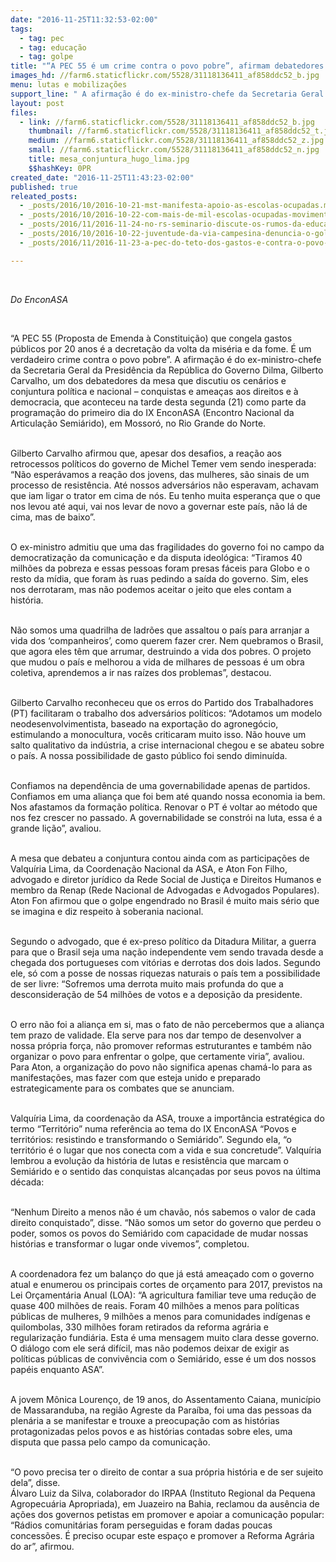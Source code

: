 ```yaml
---
date: "2016-11-25T11:32:53-02:00"
tags:
  - tag: pec
  - tag: educação
  - tag: golpe
title: "“A PEC 55 é um crime contra o povo pobre”, afirmam debatedores na abertura do IX EnconASA"
images_hd: //farm6.staticflickr.com/5528/31118136411_af858ddc52_b.jpg
menu: lutas e mobilizações
support_line: " A afirmação é do ex-ministro-chefe da Secretaria Geral da Presidência da República do Governo Dilma, Gilberto Carvalho"
layout: post
files:
  - link: //farm6.staticflickr.com/5528/31118136411_af858ddc52_b.jpg
    thumbnail: //farm6.staticflickr.com/5528/31118136411_af858ddc52_t.jpg
    medium: //farm6.staticflickr.com/5528/31118136411_af858ddc52_z.jpg
    small: //farm6.staticflickr.com/5528/31118136411_af858ddc52_n.jpg
    title: mesa_conjuntura_hugo_lima.jpg
    $$hashKey: 0PR
created_date: "2016-11-25T11:43:23-02:00"
published: true
releated_posts:
  - _posts/2016/10/2016-10-21-mst-manifesta-apoio-as-escolas-ocupadas.md
  - _posts/2016/10/2016-10-22-com-mais-de-mil-escolas-ocupadas-movimento-de-secundaristas-nao-para-de-crescer.md
  - _posts/2016/11/2016-11-24-no-rs-seminario-discute-os-rumos-da-educacao.md
  - _posts/2016/10/2016-10-22-juventude-da-via-campesina-denuncia-o-golpe-na-educacao.md
  - _posts/2016/11/2016-11-23-a-pec-do-teto-dos-gastos-e-contra-o-povo-e-a-favor-do-rentismo-declara-o-economista-marcio-pochmann.md

---
```

<p>&nbsp;</p>

<p><em>Do&nbsp;EnconASA</em></p>

<p>&nbsp;</p>

<p>&ldquo;A PEC 55 (Proposta de Emenda &agrave; Constitui&ccedil;&atilde;o) que congela gastos p&uacute;blicos por 20 anos &eacute; a decreta&ccedil;&atilde;o da volta da mis&eacute;ria e da fome. &Eacute; um verdadeiro crime contra o povo pobre&rdquo;. A afirma&ccedil;&atilde;o &eacute; do ex-ministro-chefe da Secretaria Geral da Presid&ecirc;ncia da Rep&uacute;blica do Governo Dilma, Gilberto Carvalho, um dos debatedores da mesa que discutiu os cen&aacute;rios e conjuntura pol&iacute;tica e nacional &ndash; conquistas e amea&ccedil;as aos direitos e &agrave; democracia, que aconteceu na tarde desta segunda (21) como parte da programa&ccedil;&atilde;o do primeiro dia do IX EnconASA (Encontro Nacional da Articula&ccedil;&atilde;o Semi&aacute;rido), em Mossor&oacute;, no Rio Grande do Norte.&nbsp;</p>

<p><br />
Gilberto Carvalho afirmou que, apesar dos desafios, a rea&ccedil;&atilde;o aos retrocessos pol&iacute;ticos do governo de Michel Temer vem sendo inesperada: &ldquo;N&atilde;o esper&aacute;vamos a rea&ccedil;&atilde;o dos jovens, das mulheres, s&atilde;o sinais de um processo de resist&ecirc;ncia. At&eacute; nossos advers&aacute;rios n&atilde;o esperavam, achavam que iam ligar o trator em cima de n&oacute;s. Eu tenho muita esperan&ccedil;a que o que nos levou at&eacute; aqui, vai nos levar de novo a governar este pa&iacute;s, n&atilde;o l&aacute; de cima, mas de baixo&rdquo;.</p>

<p><br />
O ex-ministro admitiu que uma das fragilidades do governo foi no campo da democratiza&ccedil;&atilde;o da comunica&ccedil;&atilde;o e da disputa ideol&oacute;gica: &ldquo;Tiramos 40 milh&otilde;es da pobreza e essas pessoas foram presas f&aacute;ceis para Globo e o resto da m&iacute;dia, que foram &agrave;s ruas pedindo a sa&iacute;da do governo. Sim, eles nos derrotaram, mas n&atilde;o podemos aceitar o jeito que eles contam a hist&oacute;ria.</p>

<p><br />
N&atilde;o somos uma quadrilha de ladr&otilde;es que assaltou o pa&iacute;s para arranjar a vida dos &lsquo;companheiros&rsquo;, como querem fazer crer. Nem quebramos o Brasil, que agora eles t&ecirc;m que arrumar, destruindo a vida dos pobres. O projeto que mudou o pa&iacute;s e melhorou a vida de milhares de pessoas &eacute; um obra coletiva, aprendemos a ir nas ra&iacute;zes dos problemas&rdquo;, destacou.</p>

<p><br />
Gilberto Carvalho reconheceu que os erros do Partido dos Trabalhadores (PT) facilitaram o trabalho dos advers&aacute;rios pol&iacute;ticos: &ldquo;Adotamos um modelo neodesenvolvimentista, baseado na exporta&ccedil;&atilde;o do agroneg&oacute;cio, estimulando a monocultura, voc&ecirc;s criticaram muito isso. N&atilde;o houve um salto qualitativo da ind&uacute;stria, a crise internacional chegou e se abateu sobre o pa&iacute;s. A nossa possibilidade de gasto p&uacute;blico foi sendo diminu&iacute;da.</p>

<p><br />
Confiamos na depend&ecirc;ncia de uma governabilidade apenas de partidos. Confiamos em uma alian&ccedil;a que foi bem at&eacute; quando nossa economia ia bem. Nos afastamos da forma&ccedil;&atilde;o pol&iacute;tica. Renovar o PT &eacute; voltar ao m&eacute;todo que nos fez crescer no passado. A governabilidade se constr&oacute;i na luta, essa &eacute; a grande li&ccedil;&atilde;o&rdquo;, avaliou.</p>

<p><br />
A mesa que debateu a conjuntura contou ainda com as participa&ccedil;&otilde;es de Valqu&iacute;ria Lima, da Coordena&ccedil;&atilde;o Nacional da ASA, e Aton Fon Filho, advogado e diretor jur&iacute;dico da Rede Social de Justi&ccedil;a e Direitos Humanos e membro da Renap (Rede Nacional de Advogadas e Advogados Populares). Aton Fon afirmou que o golpe engendrado no Brasil &eacute; muito mais s&eacute;rio que se imagina e diz respeito &agrave; soberania nacional.</p>

<p><br />
Segundo o advogado, que &eacute; ex-preso pol&iacute;tico da Ditadura Militar, a guerra para que o Brasil seja uma na&ccedil;&atilde;o independente vem sendo travada desde a chegada dos portugueses com vit&oacute;rias e derrotas dos dois lados. Segundo ele, s&oacute; com a posse de nossas riquezas naturais o pa&iacute;s tem a possibilidade de ser livre: &ldquo;Sofremos uma derrota muito mais profunda do que a desconsidera&ccedil;&atilde;o de 54 milh&otilde;es de votos e a deposi&ccedil;&atilde;o da presidente.</p>

<p><br />
O erro n&atilde;o foi a alian&ccedil;a em si, mas o fato de n&atilde;o percebermos que a alian&ccedil;a tem prazo de validade. Ela serve para nos dar tempo de desenvolver a nossa pr&oacute;pria for&ccedil;a, n&atilde;o promover reformas estruturantes e tamb&eacute;m n&atilde;o organizar o povo para enfrentar o golpe, que certamente viria&rdquo;, avaliou. Para Aton, a organiza&ccedil;&atilde;o do povo n&atilde;o significa apenas cham&aacute;-lo para as manifesta&ccedil;&otilde;es, mas fazer com que esteja unido e preparado estrategicamente para os combates que se anunciam.</p>

<p><br />
Valqu&iacute;ria Lima, da coordena&ccedil;&atilde;o da ASA, trouxe a import&acirc;ncia estrat&eacute;gica do termo &ldquo;Territ&oacute;rio&rdquo; numa refer&ecirc;ncia ao tema do IX EnconASA &ldquo;Povos e territ&oacute;rios: resistindo e transformando o Semi&aacute;rido&rdquo;. Segundo ela, &ldquo;o territ&oacute;rio &eacute; o lugar que nos conecta com a vida e sua concretude&rdquo;. Valqu&iacute;ria lembrou a evolu&ccedil;&atilde;o da hist&oacute;ria de lutas e resist&ecirc;ncia que marcam o Semi&aacute;rido e o sentido das conquistas alcan&ccedil;adas por seus povos na &uacute;ltima d&eacute;cada:</p>

<p><br />
&ldquo;Nenhum Direito a menos n&atilde;o &eacute; um chav&atilde;o, n&oacute;s sabemos o valor de cada direito conquistado&rdquo;, disse. &ldquo;N&atilde;o somos um setor do governo que perdeu o poder, somos os povos do Semi&aacute;rido com capacidade de mudar nossas hist&oacute;rias e transformar o lugar onde vivemos&rdquo;, completou.</p>

<p><br />
A coordenadora fez um balan&ccedil;o do que j&aacute; est&aacute; amea&ccedil;ado com o governo atual e enumerou os principais cortes de or&ccedil;amento para 2017, previstos na Lei Or&ccedil;ament&aacute;ria Anual (LOA): &ldquo;A agricultura familiar teve uma redu&ccedil;&atilde;o de quase 400 milh&otilde;es de reais. Foram 40 milh&otilde;es a menos para pol&iacute;ticas p&uacute;blicas de mulheres, 9 milh&otilde;es a menos para comunidades ind&iacute;genas e quilombolas, 330 milh&otilde;es foram retirados da reforma agr&aacute;ria e regulariza&ccedil;&atilde;o fundi&aacute;ria. Esta &eacute; uma mensagem muito clara desse governo. O di&aacute;logo com ele ser&aacute; dif&iacute;cil, mas n&atilde;o podemos deixar de exigir as pol&iacute;ticas p&uacute;blicas de conviv&ecirc;ncia com o Semi&aacute;rido, esse &eacute; um dos nossos pap&eacute;is enquanto ASA&rdquo;.</p>

<p><br />
A jovem M&ocirc;nica Louren&ccedil;o, de 19 anos, do Assentamento Caiana, munic&iacute;pio de Massaranduba, na regi&atilde;o Agreste da Para&iacute;ba, foi uma das pessoas da plen&aacute;ria a se manifestar e trouxe a preocupa&ccedil;&atilde;o com as hist&oacute;rias protagonizadas pelos povos e as hist&oacute;rias contadas sobre eles, uma disputa que passa pelo campo da comunica&ccedil;&atilde;o.</p>

<p><br />
&ldquo;O povo precisa ter o direito de contar a sua pr&oacute;pria hist&oacute;ria e de ser sujeito dela&rdquo;, disse.<br />
&Aacute;lvaro Luiz da Silva, colaborador do IRPAA (Instituto Regional da Pequena Agropecu&aacute;ria Apropriada), em Juazeiro na Bahia, reclamou da aus&ecirc;ncia de a&ccedil;&otilde;es dos governos petistas em promover e apoiar a comunica&ccedil;&atilde;o popular: &ldquo;R&aacute;dios comunit&aacute;rias foram perseguidas e foram dadas poucas concess&otilde;es. &Eacute; preciso ocupar este espa&ccedil;o e promover a Reforma Agr&aacute;ria do ar&rdquo;, afirmou.<br />
&nbsp;</p>

<p>&nbsp;</p>
